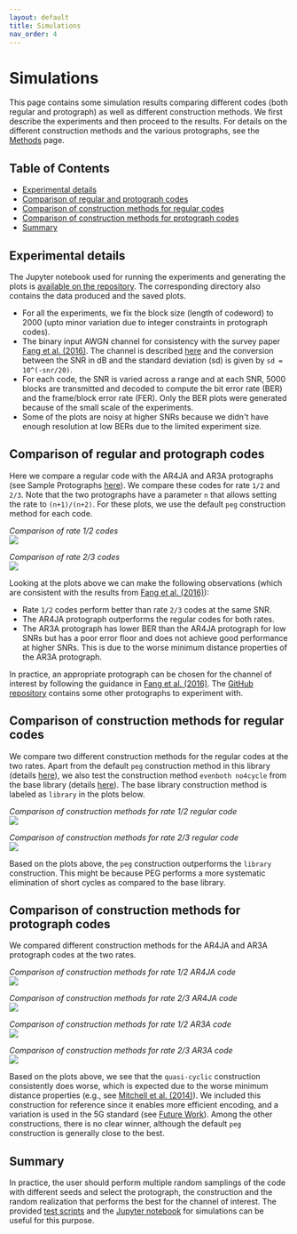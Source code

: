 ```yaml
---
layout: default
title: Simulations
nav_order: 4
---
```

# Simulations

This page contains some simulation results comparing different codes (both regular and protograph) as well as different construction methods. We first describe the experiments and then proceed to the results. For details on the different construction methods and the various protographs, see the [Methods](methods.html) page.

## Table of Contents
* [Experimental details](#experimental-details)
* [Comparison of regular and protograph codes](#comparison-of-regular-and-protograph-codes)
* [Comparison of construction methods for regular codes](#comparison-of-construction-methods-for-regular-codes)
* [Comparison of construction methods for protograph codes](#comparison-of-construction-methods-for-protograph-codes)
* [Summary](#summary)

## Experimental details
The Jupyter notebook used for running the experiments and generating the plots is [available on the repository](https://github.com/shubhamchandak94/ProtographLDPC/blob/master/simulations/simulations.ipynb). The corresponding directory also contains the data produced and the saved plots.

- For all the experiments, we fix the block size (length of codeword) to 2000 (upto minor variation due to integer constraints in protograph codes).
- The binary input AWGN channel for consistency with the survey paper [Fang et al. (2016)](https://ieeexplore.ieee.org/abstract/document/7112076). The channel is described [here](https://shubhamchandak94.github.io/LDPC-codes/channel.html) and the conversion between the SNR in dB and the standard deviation (sd) is given by `sd = 10^(-snr/20)`.
- For each code, the SNR is varied across a range and at each SNR, 5000 blocks are transmitted and decoded to compute the bit error rate (BER) and the frame/block error rate (FER). Only the BER plots were generated because of the small scale of the experiments.
- Some of the plots are noisy at higher SNRs because we didn't have enough resolution at low BERs due to the limited experiment size.

## Comparison of regular and protograph codes
Here we compare a regular code with the AR4JA and AR3A protographs (see Sample Protographs [here](methods-sample-protographs.html)). We compare these codes for rate `1/2` and `2/3`. Note that the two protographs have a parameter `n` that allows setting the rate to `(n+1)/(n+2)`. For these plots, we use the default `peg` construction method for each code.

*Comparison of rate 1/2 codes*  
![](figures/simulation_plots/rate_1_2_comparison.png)  

*Comparison of rate 2/3 codes*  
![](figures/simulation_plots/rate_2_3_comparison.png)  

Looking at the plots above we can make the following observations (which are consistent with the results from [Fang et al. (2016)](https://ieeexplore.ieee.org/abstract/document/7112076)):
- Rate `1/2` codes perform better than rate `2/3` codes at the same SNR.
- The AR4JA protograph outperforms the regular codes for both rates.
- The AR3A protograph has lower BER than the AR4JA protograph for low SNRs but has a poor error floor and does not achieve good performance at higher SNRs. This is due to the worse minimum distance properties of the AR3A protograph.

In practice, an appropriate protograph can be chosen for the channel of interest by following the guidance in [Fang et al. (2016)](https://ieeexplore.ieee.org/abstract/document/7112076). The [GitHub repository](https://github.com/shubhamchandak94/ProtographLDPC/tree/master/sample-protographs) contains some other protographs to experiment with.

## Comparison of construction methods for regular codes
We compare two different construction methods for the regular codes at the two rates. Apart from the default `peg` construction method in this library (details [here](methods-regular.html#peg)), we also test the construction method `evenboth no4cycle` from the base library (details [here](https://shubhamchandak94.github.io/LDPC-codes/pchk.html#ldpc)). The base library construction method is labeled as `library` in the plots below.

*Comparison of construction methods for rate 1/2 regular code*  
![](figures/simulation_plots/regular_rate_1_2_constructions.png)  

*Comparison of construction methods for rate 2/3 regular code*  
![](figures/simulation_plots/regular_rate_2_3_constructions.png)  

Based on the plots above, the `peg` construction outperforms the `library` construction.  This might be because PEG performs a more systematic elimination of short cycles as compared to the base library.

## Comparison of construction methods for protograph codes
We compared different construction methods for the AR4JA and AR3A protograph codes at the two rates.

*Comparison of construction methods for rate 1/2 AR4JA code*  
![](figures/simulation_plots/ar4ja_rate_1_2_constructions.png)  

*Comparison of construction methods for rate 2/3 AR4JA code*  
![](figures/simulation_plots/ar4ja_rate_2_3_constructions.png)  

*Comparison of construction methods for rate 1/2 AR3A code*  
![](figures/simulation_plots/ar3a_rate_1_2_constructions.png)  

*Comparison of construction methods for rate 2/3 AR3A code*  
![](figures/simulation_plots/ar3a_rate_2_3_constructions.png)  

Based on the plots above, we see that the `quasi-cyclic` construction consistently does worse, which is expected due to the worse minimum distance properties (e.g., see [Mitchell et al. (2014)](https://ieeexplore.ieee.org/document/6089477)). We included this construction for reference since it enables more efficient encoding, and a variation is used in the 5G standard (see [Future Work](future-work.html)). Among the other constructions, there is no clear winner, although the default `peg` construction is generally close to the best.

## Summary
In practice, the user should perform multiple random samplings of the code with different seeds and select the protograph, the construction and the random realization that performs the best for the channel of interest. The provided [test scripts](usage.html#test-scripts) and the [Jupyter notebook](https://github.com/shubhamchandak94/ProtographLDPC/blob/master/simulations/simulations.ipynb) for simulations can be useful for this purpose.
